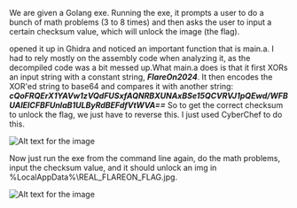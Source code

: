 We are given a Golang exe. Running the exe, it prompts a user to do a bunch of math problems (3 to 8 times) and then asks the user to input a certain checksum value, which will unlock the image (the flag).

opened it up in Ghidra and noticed an important function that is main.a. 
I had to rely mostly on the assembly code when analyzing it, as the decompiled code was a bit messed up.What main.a does is that it first XORs an input string with a constant string, ***FlareOn2024***. 
It then encodes the XOR'ed string to base64 and compares it with another string: ***cQoFRQErX1YAVw1zVQdFUSxfAQNRBXUNAxBSe15QCVRVJ1pQEwd/WFBUAlElCFBFUnlaB1ULByRdBEFdfVtWVA==*** So to get the correct checksum to unlock the flag, we just have to reverse this. I just used CyberChef to do this.

![Alt text for the image](checksumval.png)




Now just run the exe from the command line again, do the math problems, input the checksum value, and it should unlock an img in %LocalAppData%\REAL_FLAREON_FLAG.jpg.

![Alt text for the image](REAL_FLAREON_FLAG.jpg)
